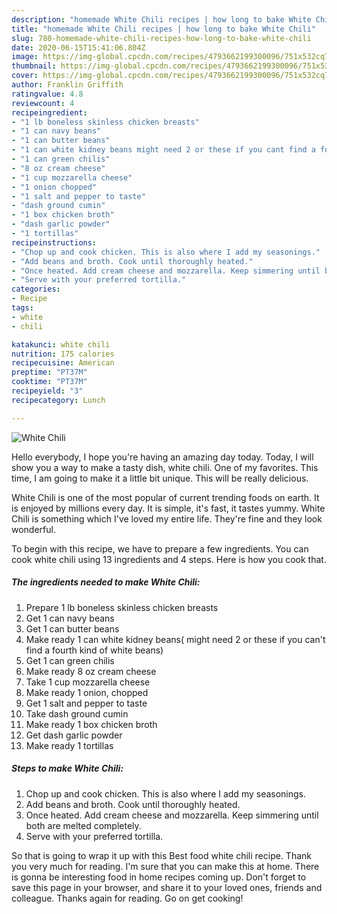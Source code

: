 ```yaml
---
description: "homemade White Chili recipes | how long to bake White Chili"
title: "homemade White Chili recipes | how long to bake White Chili"
slug: 780-homemade-white-chili-recipes-how-long-to-bake-white-chili
date: 2020-06-15T15:41:06.804Z
image: https://img-global.cpcdn.com/recipes/4793662199300096/751x532cq70/white-chili-recipe-main-photo.jpg
thumbnail: https://img-global.cpcdn.com/recipes/4793662199300096/751x532cq70/white-chili-recipe-main-photo.jpg
cover: https://img-global.cpcdn.com/recipes/4793662199300096/751x532cq70/white-chili-recipe-main-photo.jpg
author: Franklin Griffith
ratingvalue: 4.8
reviewcount: 4
recipeingredient:
- "1 lb boneless skinless chicken breasts"
- "1 can navy beans"
- "1 can butter beans"
- "1 can white kidney beans might need 2 or these if you cant find a fourth kind of white beans"
- "1 can green chilis"
- "8 oz cream cheese"
- "1 cup mozzarella cheese"
- "1 onion chopped"
- "1 salt and pepper to taste"
- "dash ground cumin"
- "1 box chicken broth"
- "dash garlic powder"
- "1 tortillas"
recipeinstructions:
- "Chop up and cook chicken. This is also where I add my seasonings."
- "Add beans and broth. Cook until thoroughly heated."
- "Once heated. Add cream cheese and mozzarella. Keep simmering until both are melted completely."
- "Serve with your preferred tortilla."
categories:
- Recipe
tags:
- white
- chili

katakunci: white chili 
nutrition: 175 calories
recipecuisine: American
preptime: "PT37M"
cooktime: "PT37M"
recipeyield: "3"
recipecategory: Lunch

---
```



![White Chili](https://img-global.cpcdn.com/recipes/4793662199300096/751x532cq70/white-chili-recipe-main-photo.jpg)

Hello everybody, I hope you're having an amazing day today. Today, I will show you a way to make a tasty dish, white chili. One of my favorites. This time, I am going to make it a little bit unique. This will be really delicious.

White Chili is one of the most popular of current trending foods on earth. It is enjoyed by millions every day. It is simple, it's fast, it tastes yummy. White Chili is something which I've loved my entire life. They're fine and they look wonderful.




To begin with this recipe, we have to prepare a few ingredients. You can cook white chili using 13 ingredients and 4 steps. Here is how you cook that.

<!--inarticleads1-->

##### The ingredients needed to make White Chili:

1. Prepare 1 lb boneless skinless chicken breasts
1. Get 1 can navy beans
1. Get 1 can butter beans
1. Make ready 1 can white kidney beans( might need 2 or these if you can&#39;t find a fourth kind of white beans)
1. Get 1 can green chilis
1. Make ready 8 oz cream cheese
1. Take 1 cup mozzarella cheese
1. Make ready 1 onion, chopped
1. Get 1 salt and pepper to taste
1. Take dash ground cumin
1. Make ready 1 box chicken broth
1. Get dash garlic powder
1. Make ready 1 tortillas




<!--inarticleads2-->

##### Steps to make White Chili:

1. Chop up and cook chicken. This is also where I add my seasonings.
1. Add beans and broth. Cook until thoroughly heated.
1. Once heated. Add cream cheese and mozzarella. Keep simmering until both are melted completely.
1. Serve with your preferred tortilla.




So that is going to wrap it up with this Best food white chili recipe. Thank you very much for reading. I'm sure that you can make this at home. There is gonna be interesting food in home recipes coming up. Don't forget to save this page in your browser, and share it to your loved ones, friends and colleague. Thanks again for reading. Go on get cooking!
